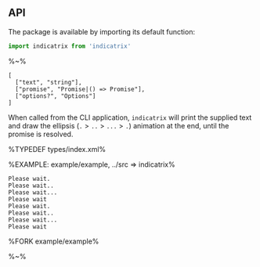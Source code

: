 ## API

The package is available by importing its default function:

```js
import indicatrix from 'indicatrix'
```

%~%

```## async indicatrix => *
[
  ["text", "string"],
  ["promise", "Promise|() => Promise"],
  ["options?", "Options"]
]
```

When called from the CLI application, `indicatrix` will print the supplied text and draw the ellipsis (`.` > `..` > `...` > `.`) animation at the end, until the promise is resolved.

%TYPEDEF types/index.xml%

%EXAMPLE: example/example, ../src => indicatrix%
```
Please wait.
Please wait..
Please wait...
Please wait
Please wait.
Please wait..
Please wait...
Please wait
```
%FORK example/example%

%~%